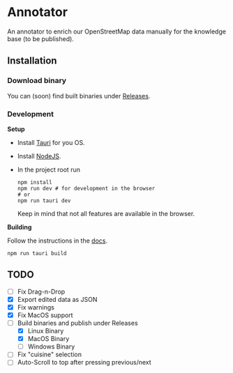 # Annotator

An annotator to enrich our OpenStreetMap data manually for the knowledge base (to be published).

## Installation

### Download binary

You can (soon) find built binaries under [Releases](https://github.com/chrispr8/annotator/releases).

### Development

**Setup**

-   Install [Tauri](https://tauri.app/v1/guides/getting-started/prerequisites) for you OS.
-   Install [NodeJS](https://nodejs.org/en/learn/getting-started/how-to-install-nodejs).

-   In the project root run
    ```
    npm install
    npm run dev # for development in the browser
    # or
    npm run tauri dev
    ```
    Keep in mind that not all features are available in the browser.

**Building**

Follow the instructions in the [docs](https://tauri.app/v1/guides/building).

```
npm run tauri build
```

## TODO

-   [ ] Fix Drag-n-Drop
-   [x] Export edited data as JSON
-   [x] Fix warnings
-   [x] Fix MacOS support
-   [ ] Build binaries and publish under Releases
    -   [x] Linux Binary
    -   [x] MacOS Binary
    -   [ ] Windows Binary
-   [ ] Fix "cuisine" selection
-   [ ] Auto-Scroll to top after pressing previous/next
